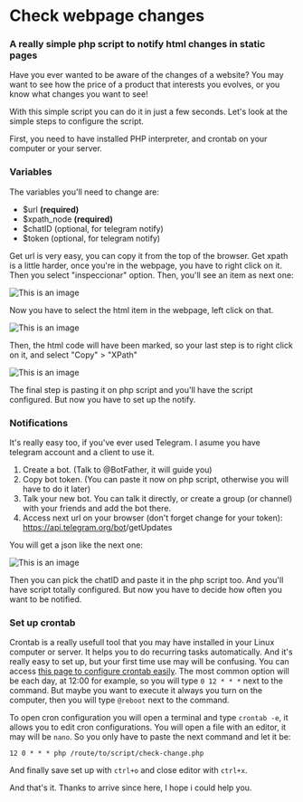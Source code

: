 # Check webpage changes
### A really simple php script to notify html changes in static pages

Have you ever wanted to be aware of the changes of a website? You may want to see how the price of a product that interests you evolves, or you know what changes you want to see!

With this simple script you can do it in just a few seconds. Let's look at the simple steps to configure the script. 

First, you need to have installed PHP interpreter, and crontab on your computer or your server.

### Variables

The variables you'll need to change are:
- $url **(required)**
- $xpath_node **(required)**
- $chatID (optional, for telegram notify)
- $token (optional, for telegram notify)

Get url is very easy, you can copy it from the top of the browser.
Get xpath is a little harder, once you're in the webpage, you have to right click on it. Then you select "inspeccionar" option. Then, you'll see an item as next one:

![This is an image](https://myoctocat.com/assets/images/base-octocat.svg)

Now you have to select the html item in the webpage, left click on that.

![This is an image](https://myoctocat.com/assets/images/base-octocat.svg)

Then, the html code will have been marked, so your last step is to right click on it, and select "Copy" > "XPath"

![This is an image](https://myoctocat.com/assets/images/base-octocat.svg)

The final step is pasting it on php script and you'll have the script configured. But now you have to set up the notify.

### Notifications
It's really easy too, if you've ever used Telegram. I asume you have telegram account and a client to use it.
1. Create a bot. (Talk to @BotFather, it will guide you)
2. Copy bot token. (You can paste it now on php script, otherwise you will have to do it later)
3. Talk your new bot. You can talk it directly, or create a group (or channel) with your friends and add the bot there.
4. Access next url on your browser (don't forget change <token> for your token): https://api.telegram.org/bot<token>/getUpdates

You will get a json like the next one:
  
![This is an image](https://myoctocat.com/assets/images/base-octocat.svg)
  
Then you can pick the chatID and paste it in the php script too. And you'll have script totally configured. But now you have to decide how often you want to be notified.
  
### Set up crontab
Crontab is a really usefull tool that you may have installed in your Linux computer or server. It helps you to do recurring tasks automatically. And it's really easy to set up, but your first time use may will be confusing. You can access [this page to configure crontab easily](https://crontab.guru/).
The most common option will be each day, at 12:00 for example, so you will type `0 12 * * *` next to the command. But maybe you want to execute it always you turn on the computer, then you will type `@reboot` next to the command.
 
To open cron configuration you will open a terminal and type `crontab -e`, it allows you to edit cron configurations. You will open a file with an editor, it may will be `nano`. So you only have to paste the next command and let it be:
```
12 0 * * * php /route/to/script/check-change.php
```
And finally save set up with `ctrl+o` and close editor with `ctrl+x`.
  
And that's it. Thanks to arrive since here, I hope i could help you.
